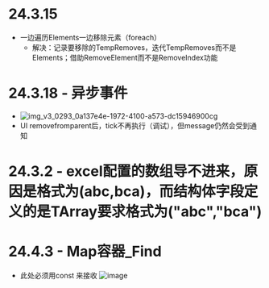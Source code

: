 # 24.3.15 
  - 一边遍历Elements一边移除元素（foreach）
    - 解决：记录要移除的TempRemoves，迭代TempRemoves而不是Elements；借助RemoveElement而不是RemoveIndex功能


# 24.3.18 - 异步事件
  - ![img_v3_0293_0a137e4e-1972-4100-a573-dc15946900cg](https://github.com/lanwu5/lantz.github.io/assets/42904565/a7fcb2df-bdb5-4adc-b286-e6f1dcb08f7b)
  - UI removefromparent后，tick不再执行（调试），但message仍然会受到通知

# 24.3.2 - excel配置的数组导不进来，原因是格式为(abc,bca)，而结构体字段定义的是TArray<FString>要求格式为("abc","bca")

# 24.4.3 - Map容器_Find
  - 此处必须用const 来接收
![image](https://github.com/lanwu5/lantz.github.io/assets/42904565/e216f55a-b706-4a4a-b888-968810be275f)
